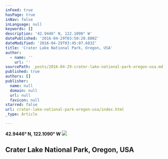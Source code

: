 ```yaml
---
inFeed: true
hasPage: true
inNav: false
inLanguage: null
keywords: []
description: '42.9446° N, 122.1090° W'
datePublished: '2016-04-29T03:50:20.800Z'
dateModified: '2016-04-29T03:45:07.683Z'
title: 'Crater Lake National Park, Oregon, USA'
author:
  - name: ''
    url: ''
sourcePath: _posts/2016-04-29-crater-lake-national-park-oregon-usa.md
published: true
authors: []
publisher:
  name: null
  domain: null
  url: null
  favicon: null
starred: false
url: crater-lake-national-park-oregon-usa/index.html
_type: Article

---
```

**42.9446° N, 122.1090° W**
![](https://s3-us-west-2.amazonaws.com/the-grid-img/p/d70da9ad0cfe5d1487ebf0e592b715b1500fcdda.jpg)

## Crater Lake National Park, Oregon, USA